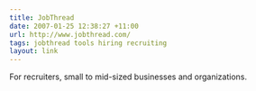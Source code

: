 ```yaml
---
title: JobThread
date: 2007-01-25 12:38:27 +11:00
url: http://www.jobthread.com/
tags: jobthread tools hiring recruiting
layout: link
---
```

For recruiters, small to mid-sized businesses and organizations.
